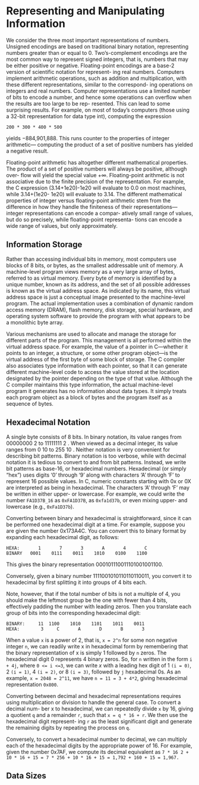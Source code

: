 # Representing and Manipulating Information
We consider the three most important representations of numbers. Unsigned
encodings are based on traditional binary notation, representing numbers greater
than or equal to 0. Two’s-complement encodings are the most common way to
represent signed integers, that is, numbers that may be either positive or negative.
Floating-point encodings are a base-2 version of scientific notation for represent-
ing real numbers. Computers implement arithmetic operations, such as addition
and multiplication, with these different representations, similar to the correspond-
ing operations on integers and real numbers.
Computer representations use a limited number of bits to encode a number,
and hence some operations can overflow when the results are too large to be rep-
resented. This can lead to some surprising results. For example, on most of today’s
computers (those using a 32-bit representation for data type int), computing the
expression

```
200 * 300 * 400 * 500
```

yields −884,901,888. This runs counter to the properties of integer arithmetic—
computing the product of a set of positive numbers has yielded a negative result.

Floating-point arithmetic has altogether different mathematical properties.
The product of a set of positive numbers will always be positive, although over-
flow will yield the special value +∞. Floating-point arithmetic is not associative
due to the finite precision of the representation. For example, the C expression
(3.14+1e20)-1e20 will evaluate to 0.0 on most machines, while 3.14+(1e20-
1e20) will evaluate to 3.14. The different mathematical properties of integer
versus floating-point arithmetic stem from the difference in how they handle the
finiteness of their representations—integer representations can encode a compar-
atively small range of values, but do so precisely, while floating-point representa-
tions can encode a wide range of values, but only approximately.

## Information Storage
Rather than accessing individual bits in memory, most computers use blocks of
8 bits, or bytes, as the smallest addressable unit of memory. A machine-level
program views memory as a very large array of bytes, referred to as virtual
memory. Every byte of memory is identified by a unique number, known as its
address, and the set of all possible addresses is known as the virtual address space.
As indicated by its name, this virtual address space is just a conceptual image
presented to the machine-level program. The actual implementation
uses a combination of dynamic random access memory (DRAM),
flash memory, disk storage, special hardware, and operating system software to
provide the program with what appears to be a monolithic byte array.

Various mechanisms are used to allocate and manage the storage for different
parts of the program. This management is all performed within the virtual address
space. For example, the value of a pointer in C—whether it points to an integer,
a structure, or some other program object—is the virtual address of the first byte
of some block of storage. The C compiler also associates type information with
each pointer, so that it can generate different machine-level code to access the
value stored at the location designated by the pointer depending on the type of
that value. Although the C compiler maintains this type information, the actual
machine-level program it generates has no information about data types. It simply
treats each program object as a block of bytes and the program itself as a sequence
of bytes.

## Hexadecimal Notation
A single byte consists of 8 bits. In binary notation, its value ranges from 00000000 2
to 11111111 2 . When viewed as a decimal integer, its value ranges from 0 10 to 255 10 .
Neither notation is very convenient for describing bit patterns. Binary notation
is too verbose, while with decimal notation it is tedious to convert to and from
bit patterns. Instead, we write bit patterns as base-16, or hexadecimal numbers.
Hexadecimal (or simply “hex”) uses digits ‘0’ through ‘9’ along with characters
‘A’ through ‘F’ to represent 16 possible values.
In C, numeric constants starting with 0x or 0X are interpreted as being in
hexadecimal. The characters ‘A’ through ‘F’ may be written in either upper- or
lowercase. For example, we could write the number `FA1D37B_16` as `0xFA1D37B`,
as `0xfa1d37b`, or even mixing upper- and lowercase (e.g., `0xFa1D37b`).

Converting between binary and hexadecimal is straightforward, since it can be
performed one hexadecimal digit at a time.
For example, suppose you are given the number 0x173A4C. You can convert
this to binary format by expanding each hexadecimal digit, as follows:

```
HEXA:       1       7       3       A       4       C
BINARY   0001    0111    0011    1010    0100    1100
```
This gives the binary representation 000101110011101001001100.

Conversely, given a binary number 1111001010110110110011, you convert it
to hexadecimal by first splitting it into groups of 4 bits each.

Note, however, that if
the total number of bits is not a multiple of 4, you should make the leftmost group
be the one with fewer than 4 bits, effectively padding the number with leading
zeros. Then you translate each group of bits into the corresponding hexadecimal
digit:

```
BINARY:     11  1100    1010    1101    1011    0011
HEXA:        3     C       A       D       B       3
```

When a value `x` is a power of 2, that is, `x = 2^n` for some non negative integer `n`,
we can readily write x in hexadecimal form by remembering that the binary
representation of x is simply 1 followed by `n` zeros. The hexadecimal digit 0
represents 4 binary zeros. So, for `n` written in the form
`i + 4j`, where `0 <= i <=3`, we can write _x_ with a leading hex digit of 1
`(i = 0)`, 2 `(i = 1)`, 4 `(i = 2)`, or 8 `(i = 3)`, followed by `j` hexadecimal 0s.
As an example, `x = 2048 = 2^11`, we have `n = 11 = 3 + 4*2`, giving
hexadecimal representation `0x800`.

Converting between decimal and hexadecimal representations requires using
multiplication or division to handle the general case. To convert a decimal num-
ber x to hexadecimal, we can repeatedly divide `x` by 16, giving a quotient `q` and a
remainder `r`, such that `x = q * 16 + r`. We then use the hexadecimal digit represent-
ing `r` as the least significant digit and generate the remaining digits by repeating
the process on `q`.

Conversely, to convert a hexadecimal number to decimal, we can multiply
each of the hexadecimal digits by the appropriate power of 16. For example, given
the number 0x7AF, we compute its decimal equivalent as
`7 * 16 2 + 10 * 16 + 15 = 7 * 256 + 10 * 16 + 15 = 1,792 + 160 + 15 = 1,967.`

## Data Sizes
